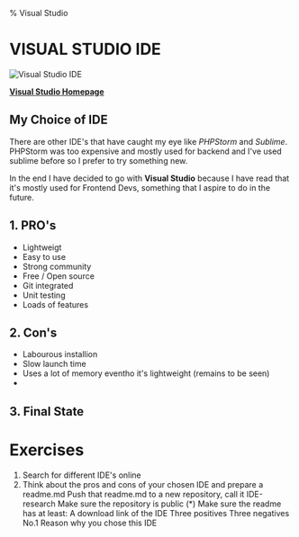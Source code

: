 % Visual Studio
# VISUAL STUDIO IDE

![Visual Studio IDE](https://visualstudio.microsoft.com/wp-content/uploads/2018/11/vsplogo.png)


[**Visual Studio Homepage**](https://visualstudio.microsoft.com/vs/ "Visual Studio Homepage")

## My Choice of IDE

There are other IDE's that have caught my eye like *PHPStorm* and *Sublime*. PHPStorm was too expensive and mostly used for backend and I've used sublime before so I prefer to try something new. 

In the end I have decided to go with **Visual Studio** because I have read that it's mostly used for Frontend Devs, something that I aspire to do in the future. 


## 1. PRO's 

 * Lightweigt
 * Easy to use 
 * Strong community 
 * Free / Open source
 * Git integrated 
 * Unit testing
 * Loads of features
 
## 2. Con's

 * Labourous installion
 * Slow launch time
 * Uses a lot of memory eventho it's lightweight (remains to be seen)
 * 

## 3. Final State




# Exercises
1. Search for different IDE's online
2. Think about the pros and cons of your chosen IDE and prepare a readme.md
Push that readme.md to a new repository, call it IDE-research
Make sure the repository is public (*)
Make sure the readme has at least:
A download link of the IDE
Three positives
Three negatives
No.1 Reason why you chose this IDE
